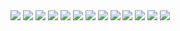 <image src='Project-2/Project-2-01.png'/>
<image src='Project-2/Project-2-02.png'/>
<image src='Project-2/Project-2-03.png'/>
<image src='Project-2/Project-2-04.png'/>
<image src='Project-2/Project-2-05.png'/>
<image src='Project-2/Project-2-06.png'/>
<image src='Project-2/Project-2-07.png'/>
<image src='Project-2/Project-2-08.png'/>
<image src='Project-2/Project-2-09.png'/>
<image src='Project-2/Project-2-10.png'/>
<image src='Project-2/Project-2-11.png'/>
<image src='Project-2/Project-2-12.png'/>
<image src='Project-2/Project-2-14.png'/>
